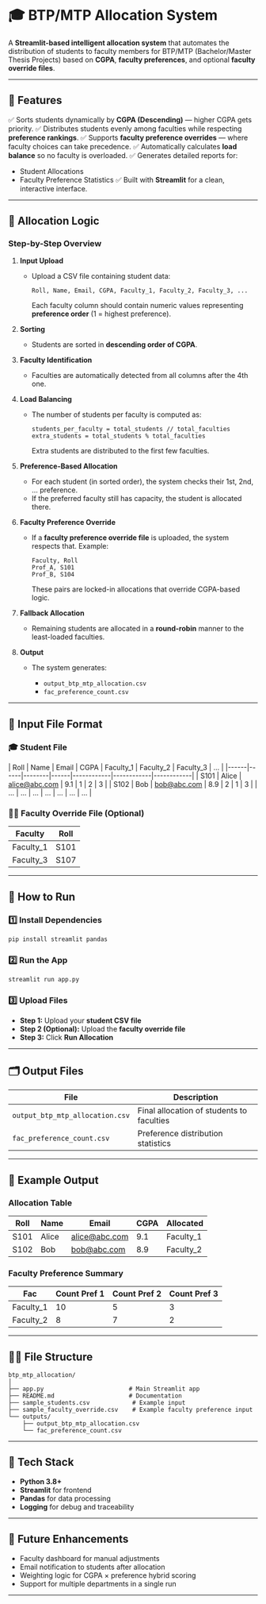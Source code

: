 # 🎓 BTP/MTP Allocation System

A **Streamlit-based intelligent allocation system** that automates the distribution of students to faculty members for BTP/MTP (Bachelor/Master Thesis Projects) based on **CGPA**, **faculty preferences**, and optional **faculty override files**.

---

## 🧩 Features

✅ Sorts students dynamically by **CGPA (Descending)** — higher CGPA gets priority.
✅ Distributes students evenly among faculties while respecting **preference rankings**.
✅ Supports **faculty preference overrides** — where faculty choices can take precedence.
✅ Automatically calculates **load balance** so no faculty is overloaded.
✅ Generates detailed reports for:

* Student Allocations
* Faculty Preference Statistics
  ✅ Built with **Streamlit** for a clean, interactive interface.

---

## 🧠 Allocation Logic

### Step-by-Step Overview

1. **Input Upload**

   * Upload a CSV file containing student data:

     ```
     Roll, Name, Email, CGPA, Faculty_1, Faculty_2, Faculty_3, ...
     ```

     Each faculty column should contain numeric values representing **preference order** (1 = highest preference).

2. **Sorting**

   * Students are sorted in **descending order of CGPA**.

3. **Faculty Identification**

   * Faculties are automatically detected from all columns after the 4th one.

4. **Load Balancing**

   * The number of students per faculty is computed as:

     ```
     students_per_faculty = total_students // total_faculties
     extra_students = total_students % total_faculties
     ```

     Extra students are distributed to the first few faculties.

5. **Preference-Based Allocation**

   * For each student (in sorted order), the system checks their 1st, 2nd, … preference.
   * If the preferred faculty still has capacity, the student is allocated there.

6. **Faculty Preference Override**

   * If a **faculty preference override file** is uploaded, the system respects that.
     Example:

     ```
     Faculty, Roll
     Prof_A, S101
     Prof_B, S104
     ```

     These pairs are locked-in allocations that override CGPA-based logic.

7. **Fallback Allocation**

   * Remaining students are allocated in a **round-robin** manner to the least-loaded faculties.

8. **Output**

   * The system generates:

     * `output_btp_mtp_allocation.csv`
     * `fac_preference_count.csv`

---

## 📂 Input File Format

### 🎓 Student File

| Roll | Name | Email | CGPA | Faculty_1 | Faculty_2 | Faculty_3 | ... |
|------|------|--------|------|------------|------------|------------|
| S101 | Alice | [alice@abc.com](mailto:alice@abc.com) | 9.1 | 1 | 2 | 3 |
| S102 | Bob | [bob@abc.com](mailto:bob@abc.com) | 8.9 | 2 | 1 | 3 |
| ... | ... | ... | ... | ... | ... | ... |

### 👩‍🏫 Faculty Override File (Optional)

| Faculty   | Roll |
| --------- | ---- |
| Faculty_1 | S101 |
| Faculty_3 | S107 |

---

## 🚀 How to Run

### 1️⃣ Install Dependencies

```bash
pip install streamlit pandas
```

### 2️⃣ Run the App

```bash
streamlit run app.py
```

### 3️⃣ Upload Files

* **Step 1:** Upload your **student CSV file**
* **Step 2 (Optional):** Upload the **faculty override file**
* **Step 3:** Click **Run Allocation**

---

## 🗂️ Output Files

| File                            | Description                               |
| ------------------------------- | ----------------------------------------- |
| `output_btp_mtp_allocation.csv` | Final allocation of students to faculties |
| `fac_preference_count.csv`      | Preference distribution statistics        |

---

## 🧾 Example Output

### Allocation Table

| Roll | Name  | Email                                 | CGPA | Allocated |
| ---- | ----- | ------------------------------------- | ---- | --------- |
| S101 | Alice | [alice@abc.com](mailto:alice@abc.com) | 9.1  | Faculty_1 |
| S102 | Bob   | [bob@abc.com](mailto:bob@abc.com)     | 8.9  | Faculty_2 |

### Faculty Preference Summary

| Fac       | Count Pref 1 | Count Pref 2 | Count Pref 3 |
| --------- | ------------ | ------------ | ------------ |
| Faculty_1 | 10           | 5            | 3            |
| Faculty_2 | 8            | 7            | 2            |

---

## 🧑‍💻 File Structure

```
btp_mtp_allocation/
│
├── app.py                        # Main Streamlit app
├── README.md                     # Documentation
├── sample_students.csv            # Example input
├── sample_faculty_override.csv    # Example faculty preference input
└── outputs/
    ├── output_btp_mtp_allocation.csv
    └── fac_preference_count.csv
```

---

## 🧮 Tech Stack

* **Python 3.8+**
* **Streamlit** for frontend
* **Pandas** for data processing
* **Logging** for debug and traceability

---

## 🧩 Future Enhancements

* Faculty dashboard for manual adjustments
* Email notification to students after allocation
* Weighting logic for CGPA × preference hybrid scoring
* Support for multiple departments in a single run

---
